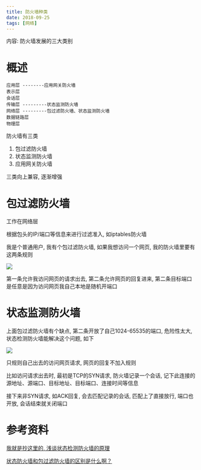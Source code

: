 ```yaml
---
title: 防火墙种类
date: 2018-09-25
tags: [网络]
---
```


内容: 防火墙发展的三大类别

<!-- more -->

# 概述

```
应用层 --------应用网关防火墙
表示层
会话层
传输层 ---------状态监测防火墙
网络层 ---------包过滤防火墙、状态监测防火墙
数据链路层
物理层
```

防火墙有三类

1. 包过滤防火墙
2. 状态监测防火墙
3. 应用网关防火墙

三类向上兼容, 逐渐增强

# 包过滤防火墙

工作在网络层

根据包头的IP/端口等信息来进行过滤准入, 如iptables防火墙

我是个普通用户, 我有个包过滤防火墙, 如果我想访问一个网页, 我的防火墙里要有这两条规则

![](http://p1rbtn7qp.bkt.clouddn.com/18-9-25/17041112.jpg)

第一条允许我访问网页的请求出去, 第二条允许网页的回复进来, 第二条目标端口是任意是因为访问网页我自己本地是随机开端口

# 状态监测防火墙

上面包过滤防火墙有个缺点, 第二条开放了自己1024-65535的端口, 危险性太大, 状态检测防火墙能解决这个问题, 如下

![](http://p1rbtn7qp.bkt.clouddn.com/18-9-25/94851977.jpg)

只规则自己出去的访问网页请求, 网页的回复不加入规则

比如访问请求出去时, 最初是TCP的SYN请求,  防火墙记录一个会话, 记下此连接的源地址、源端口、目标地址、目标端口、连接时间等信息

接下来非SYN请求, 如ACK回复, 会去匹配记录的会话, 匹配上了直接放行, 端口也开放, 会话结束就关闭端口

# 参考资料

[我就是抄这里的, 浅谈状态检测防火墙的原理](http://www.docin.com/p-1537610427.html)

[状态防火墙和包过滤防火墙的区别是什么啊？](https://zhidao.baidu.com/question/4318687.html)
